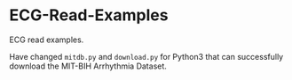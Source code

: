 # ECG-Read-Examples
ECG read examples.

Have changed `mitdb.py` and `download.py` for Python3 that can successfully download the MIT-BIH Arrhythmia Dataset.
